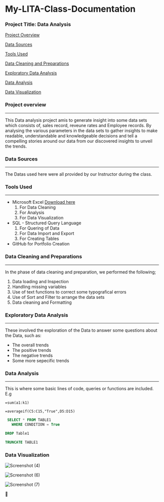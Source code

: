 # My-LITA-Class-Documentation

### Project Title: Data Analysis

[Project Overview](#project-overview)

[Data Sources](#data-sources)

[Tools Used](#tools-used)

[Data Cleaning and Preparations](#data-cleaning-and-preparations)

[Exploratory Data Analysis](#exploratory-data-analysis)

[Data Analysis](#data-analysis)

[Data Visualization](#data-visualization)

### Project overview
---
This Data analysis project amis to generate insight into some data sets which consists of, sales record, reveune rates and Employee records. By analysing the various parameters in the data sets to gather insights to make readable, understandable and knowledgeable decisions and tell a compelling stories around our data from our discovered insights to unveil the trends.

### Data Sources
---
The Datas used here were all provided by our Instructor during the class.

### Tools Used
---
- Microsoft Excel [Download here](https://www.microsoft.com)
    1. For Data Cleaning
    2. For Analysis 
    3. For Data Visualization
- SQL - Structured Query Language
    1. For Quering of Data
    2. For Data Import and Export
    3. For Creating Tables  
- GitHub for Portfolio Creation

### Data Cleaning and Preparations 
---
In the phase of data cleaning and preparation, we performed the following;
1. Data loading and Inspection
2. Handling missing variables
3. Use of text functions to correct some typografical errors
4. Use of Sort and Filter to arrange the data sets
5. Data cleaning and Formatting

### Exploratory Data Analysis 
---
These involved the exploration of the Data to answer some questions about the Data, such as:
- The overall trends
- The positive trends
- The negative trends
- Some more sepecific trends

### Data Analysis
---
This is where some basic lines of code, queries or functions are included. E.g

```Excel
=sum(a1:k1)
```
```Excel
=averageif(C5:C15,"True",D5:D15)
```
 ```SQL
  SELECT * FROM TABLE1
    WHERE CONDITION = True
 ```
```SQL
DROP Table1
```
```SQL
TRUNCATE TABLE1
```

### Data Visualization
![Screenshot (4)](https://github.com/user-attachments/assets/148f7cf4-b991-49ad-9578-10e370fdc937)


![Screenshot (6)](https://github.com/user-attachments/assets/995e6c15-887b-4594-853c-e8916dbe569e)


![Screenshot (7)](https://github.com/user-attachments/assets/87f37000-3a33-44a1-b0f6-3d6c15d9cb45)

💯
